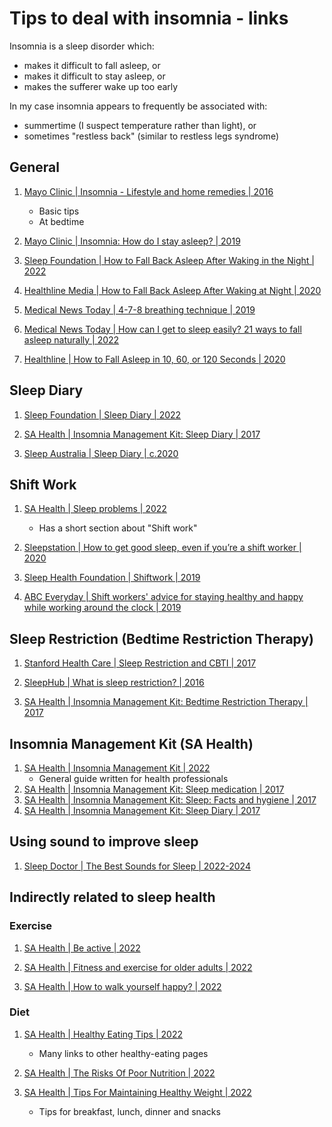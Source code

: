 # Tips to deal with insomnia - links

Insomnia is a sleep disorder which:

- makes it difficult to fall asleep, or
- makes it difficult to stay asleep, or
- makes the sufferer wake up too early

In my case insomnia appears to frequently be associated with:

- summertime (I suspect temperature rather than light), or
- sometimes "restless back" (similar to restless legs syndrome)


## General

1. [Mayo Clinic | Insomnia - Lifestyle and home remedies | 2016](https://www.mayoclinic.org/diseases-conditions/insomnia/diagnosis-treatment/drc-20355173#phmaincontent_0_phleftchannel_0_SectionRepeater_phclinicaltrials_0_6_ctLink_6)
   - Basic tips
   - At bedtime

1. [Mayo Clinic | Insomnia: How do I stay asleep? | 2019](https://www.mayoclinic.org/diseases-conditions/insomnia/expert-answers/insomnia/faq-20057824)

1. [Sleep Foundation | How to Fall Back Asleep After Waking in the Night | 2022](https://www.sleepfoundation.org/sleep-faqs/how-to-fall-back-asleep)

1. [Healthline Media | How to Fall Back Asleep After Waking at Night | 2020](https://www.healthline.com/health/how-to-fall-back-asleep)

1. [Medical News Today | 4-7-8 breathing technique | 2019](https://www.medicalnewstoday.com/articles/324417?c=856096378477)

1. [Medical News Today | How can I get to sleep easily? 21 ways to fall asleep naturally | 2022](https://www.medicalnewstoday.com/articles/322928)

1. [Healthline | How to Fall Asleep in 10, 60, or 120 Seconds | 2020](https://www.healthline.com/health/healthy-sleep/fall-asleep-fast)

## Sleep Diary

1. [Sleep Foundation | Sleep Diary | 2022](https://www.sleepfoundation.org/sleep-diary)

1. [SA Health | Insomnia Management Kit: Sleep Diary | 2017](https://www.sahealth.sa.gov.au/wps/wcm/connect/a466c4804033fb25998cbbd30eb2c8cd/3+-+Sleep+Diary+2017.pdf)

1. [Sleep Australia | Sleep Diary | c.2020](https://sleepaustralia.com.au/docs/Sleep-Diary-7-Days-Sleep-Australia.pdf)


## Shift Work

1. [SA Health | Sleep problems | 2022](https://www.sahealth.sa.gov.au/wps/wcm/connect/public+content/sa+health+internet/healthy+living/healthy+sleep/sleep+problems)
   - Has a short section about "Shift work"

1. [Sleepstation | How to get good sleep, even if you’re a shift worker | 2020](https://www.sleepstation.org.uk/articles/sleep-tips/shift-work-sleep/)

1. [Sleep Health Foundation | Shiftwork | 2019](https://www.sleephealthfoundation.org.au/shiftwork.html)

1. [ABC Everyday | Shift workers' advice for staying healthy and happy while working around the clock | 2019](https://www.abc.net.au/everyday/shift-work-advice-for-staying-healthy-happy/9959144)


## Sleep Restriction (Bedtime Restriction Therapy)

1. [Stanford Health Care | Sleep Restriction and CBTI | 2017](https://stanfordhealthcare.org/medical-treatments/c/cognitive-behavioral-therapy-insomnia/procedures/sleep-restriction.html)

1. [SleepHub | What is sleep restriction? | 2016](https://sleephub.com.au/sleep-restriction/)

1. [SA Health | Insomnia Management Kit: Bedtime Restriction Therapy | 2017](https://www.sahealth.sa.gov.au/wps/wcm/connect/b4ccb7004033fe2599bcbbd30eb2c8cd/7+-+Bedtime+Restriction+Therapy+2017.pdf)


## Insomnia Management Kit (SA Health)

1. [SA Health | Insomnia Management Kit | 2022](https://www.sahealth.sa.gov.au/wps/wcm/connect/Public%20Content/SA%20Health%20Internet/Services/Mental%20Health%20and%20Drug%20and%20Alcohol%20Services/Drug%20and%20Alcohol%20Services/For%20health%20professionals%20DASSA/Sleep%20problems%20-%20Insomnia%20Management%20Kit)
   - General guide written for health professionals
1. [SA Health | Insomnia Management Kit: Sleep medication | 2017](https://www.sahealth.sa.gov.au/wps/wcm/connect/145378804033fc149998bbd30eb2c8cd/4+-+Sleep+medication+2017.pdf)
1. [SA Health | Insomnia Management Kit: Sleep: Facts and hygiene | 2017](https://www.sahealth.sa.gov.au/wps/wcm/connect/da8f7a004033fcc699a4bbd30eb2c8cd/5+-+Sleep+facts+and+hygiene+2017.pdf)
1. [SA Health | Insomnia Management Kit: Sleep Diary | 2017](https://www.sahealth.sa.gov.au/wps/wcm/connect/a466c4804033fb25998cbbd30eb2c8cd/3+-+Sleep+Diary+2017.pdf)


## Using sound to improve sleep

1. [Sleep Doctor | The Best Sounds for Sleep | 2022-2024](https://sleepdoctor.com/noise/sleep-sounds/)


## Indirectly related to sleep health

### Exercise

1. [SA Health | Be active | 2022](https://www.sahealth.sa.gov.au/wps/wcm/connect/public+content/sa+health+internet/healthy+living/be+active)

1. [SA Health | Fitness and exercise for older adults | 2022](https://www.sahealth.sa.gov.au/wps/wcm/connect/Public%20Content/SA%20Health%20Internet/Healthy%20Living/Be%20active/Different%20ages%20and%20stages/Fitness%20and%20exercise%20for%20older%20adults)

1. [SA Health | How to walk yourself happy? | 2022](https://www.sahealth.sa.gov.au/wps/wcm/connect/Public%20Content/SA%20Health%20Internet/Healthy%20Living/Be%20active/Walk%20yourself%20happy/How%20to%20walk%20yourself%20happy)

### Diet

1. [SA Health | Healthy Eating Tips | 2022](https://www.sahealth.sa.gov.au/wps/wcm/connect/Public%20Content/SA%20Health%20Internet/Healthy%20Living/Healthy%20Eating/Healthy%20Eating%20Tips/Healthy%20Eating%20Tips)
   - Many links to other healthy-eating pages

1. [SA Health | The Risks Of Poor Nutrition | 2022](https://www.sahealth.sa.gov.au/wps/wcm/connect/Public%20Content/SA%20Health%20Internet/Healthy%20Living/Is%20Your%20Health%20At%20Risk/The%20Risks%20Of%20Poor%20Nutrition)

1. [SA Health | Tips For Maintaining Healthy Weight | 2022](https://www.sahealth.sa.gov.au/wps/wcm/connect/Public%20Content/SA%20Health%20Internet/Healthy%20Living/Healthy%20Weight/Tips%20For%20Maintaining%20Healthy%20Weight)
   - Tips for breakfast, lunch, dinner and snacks

